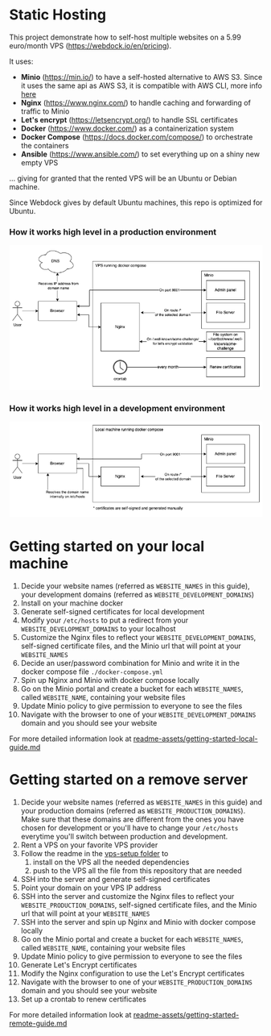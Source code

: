# Static Hosting

This project demonstrate how to self-host multiple websites on a 5.99 euro/month VPS (https://webdock.io/en/pricing).

It uses:
- **Minio** (https://min.io/) to have a self-hosted alternative to AWS S3. Since it uses the same api as AWS S3, it is compatible with AWS CLI, more info [here](minio/notes.md)
- **Nginx** (https://www.nginx.com/) to handle caching and forwarding of traffic to Minio
- **Let's encrypt** (https://letsencrypt.org/) to handle SSL certificates
- **Docker** (https://www.docker.com/) as a containerization system
- **Docker Compose** (https://docs.docker.com/compose/) to orchestrate the containers
- **Ansible** (https://www.ansible.com/) to set everything up on a shiny new empty VPS

... giving for granted that the rented VPS will be an Ubuntu or Debian machine.

Since Webdock gives by default Ubuntu machines, this repo is optimized for Ubuntu.

### How it works high level in a production environment

![production schema](./readme-assets/schemas/production.png)

### How it works high level in a development environment

![development schema](./readme-assets/schemas/development.png)

# Getting started on your local machine

1. Decide your website names (referred as `WEBSITE_NAMES` in this guide), your development domains (referred as `WEBSITE_DEVELOPMENT_DOMAINS`)
2. Install on your machine docker
3. Generate self-signed certificates for local development
4. Modify your `/etc/hosts` to put a redirect from your `WEBSITE_DEVELOPMENT_DOMAINS` to your localhost
5. Customize the Nginx files to reflect your `WEBSITE_DEVELOPMENT_DOMAINS`, self-signed certificate files, and the Minio url that will point at your `WEBSITE_NAMES`
6. Decide an user/password combination for Minio and write it in the docker compose file `./docker-compose.yml`
7. Spin up Nginx and Minio with docker compose locally
8. Go on the Minio portal and create a bucket for each `WEBSITE_NAMES`, called `WEBSITE_NAME`, containing your website files
9. Update Minio policy to give permission to everyone to see the files
10. Navigate with the browser to one of your `WEBSITE_DEVELOPMENT_DOMAINS` domain and you should see your website

For more detailed information look at [readme-assets/getting-started-local-guide.md](readme-assets/getting-started-local-guide.md)

# Getting started on a remove server

1. Decide your website names (referred as `WEBSITE_NAMES` in this guide) and your production domains (referred as `WEBSITE_PRODUCTION_DOMAINS`). Make sure that these domains are different from the ones you have chosen for development or you'll have to change your `/etc/hosts` everytime you'll switch between production and development.
2. Rent a VPS on your favorite VPS provider
3. Follow the readme in the [vps-setup folder](../vps-setup/README.md) to 
    1. install on the VPS all the needed dependencies
    2. push to the VPS all the file from this repository that are needed
4. SSH into the server and generate self-signed certificates
5. Point your domain on your VPS IP address
6. SSH into the server and customize the Nginx files to reflect your `WEBSITE_PRODUCTION_DOMAINS`, self-signed certificate files, and the Minio url that will point at your `WEBSITE_NAMES`
7. SSH into the server and spin up Nginx and Minio with docker compose locally
8. Go on the Minio portal and create a bucket for each `WEBSITE_NAMES`, called `WEBSITE_NAME`, containing your website files
9. Update Minio policy to give permission to everyone to see the files
10. Generate Let's Encrypt certificates
11. Modify the Nginx configuration to use the Let's Encrypt certificates
12. Navigate with the browser to one of your `WEBSITE_PRODUCTION_DOMAINS` domain and you should see your website
13. Set up a crontab to renew certificates

For more detailed information look at [readme-assets/getting-started-remote-guide.md](readme-assets/getting-started-remote-guide.md)
